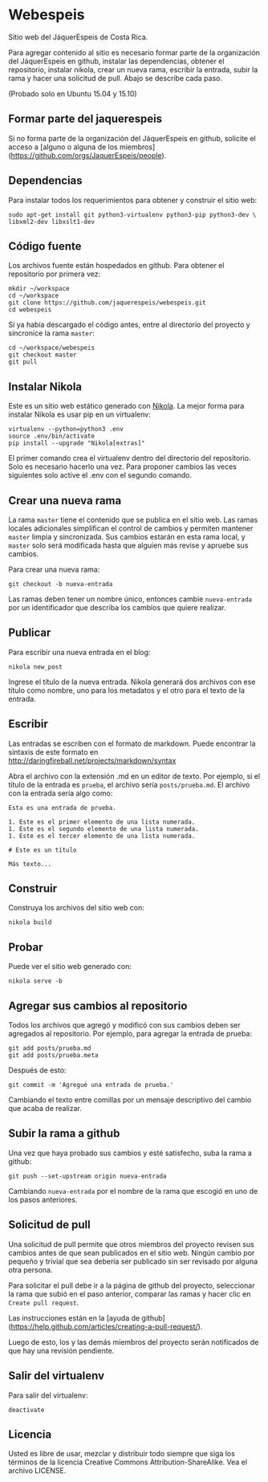 # Webespeis

Sitio web del JáquerEspeis de Costa Rica.

Para agregar contenido al sitio es necesario formar parte de la organización
del JáquerEspeis en github, instalar las dependencias, obtener el repositorio,
instalar nikola, crear un nueva rama, escribir la entrada, subir la rama y
hacer una solicitud de pull. Abajo se describe cada paso.

(Probado solo en Ubuntu 15.04 y 15.10)

## Formar parte del jaquerespeis

Si no forma parte de la organización del JáquerEspeis en github, solicite el
acceso a [alguno o alguna de los miembros]
(https://github.com/orgs/JaquerEspeis/people).

## Dependencias

Para instalar todos los requerimientos para obtener y construir el sitio web:

    sudo apt-get install git python3-virtualenv python3-pip python3-dev \
    libxml2-dev libxslt1-dev

## Código fuente

Los archivos fuente están hospedados en github. Para obtener el repositorio por
primera vez:

    mkdir ~/workspace
    cd ~/workspace
    git clone https://github.com/jaquerespeis/webespeis.git
    cd webespeis

Si ya había descargado el código antes, entre al directorio del proyecto y
sincronice la rama `master`:

    cd ~/workspace/webespeis
    git checkout master
    git pull

## Instalar Nikola

Este es un sitio web estático generado con [Nikola](https://getnikola.com/). La
mejor forma para instalar Nikola es usar pip en un virtualenv:

    virtualenv --python=python3 .env
    source .env/bin/activate
    pip install --upgrade "Nikola[extras]"

El primer comando crea el virtualenv dentro del directorio del repositorio.
Solo es necesario hacerlo una vez. Para proponer cambios las veces siguientes
solo active el .env con el segundo comando.

## Crear una nueva rama

La rama `master` tiene el contenido que se publica en el sitio web. Las ramas
locales adicionales simplifican el control de cambios y permiten mantener
`master` limpia y sincronizada. Sus cambios estarán en esta rama local, y
`master` solo será modificada hasta que alguien más revise y apruebe sus
cambios.

Para crear una nueva rama:

    git checkout -b nueva-entrada

Las ramas deben tener un nombre único, entonces cambie `nueva-entrada` por un
identificador que describa los cambios que quiere realizar.

## Publicar

Para escribir una nueva entrada en el blog:

    nikola new_post

Ingrese el título de la nueva entrada. Nikola generará dos archivos con ese
título como nombre, uno para los metadatos y el otro para el texto de la
entrada.

## Escribir

Las entradas se escriben con el formato de markdown. Puede encontrar la
sintaxis de este formato en http://daringfireball.net/projects/markdown/syntax

Abra el archivo con la extensión .md en un editor de texto. Por ejemplo, si
el título de la entrada es `prueba`, el archivo sería `posts/prueba.md`. El
archivo con la entrada sería algo como:

    Esta es una entrada de prueba.

    1. Este es el primer elemento de una lista numerada.
    1. Este es el segundo elemento de una lista numerada.
    1. Este es el tercer elemento de una lista numerada.

    # Este es un título

    Más texto...

## Construir

Construya los archivos del sitio web con:

    nikola build

## Probar

Puede ver el sitio web generado con:

    nikola serve -b

## Agregar sus cambios al repositorio

Todos los archivos que agregó y modificó con sus cambios deben ser agregados
al repositorio. Por ejemplo, para agregar la entrada de prueba:

    git add posts/prueba.md
    git add posts/prueba.meta

Después de esto:

    git commit -m 'Agregué una entrada de prueba.'

Cambiando el texto entre comillas por un mensaje descriptivo del cambio que
acaba de realizar.

## Subir la rama a github

Una vez que haya probado sus cambios y esté satisfecho, suba la rama a github:

    git push --set-upstream origin nueva-entrada

Cambiando `nueva-entrada` por el nombre de la rama que escogió en uno de los
pasos anteriores.

## Solicitud de pull

Una solicitud de pull permite que otros miembros del proyecto revisen sus
cambios antes de que sean publicados en el sitio web. Ningún cambio por pequeño
y trivial que sea debería ser publicado sin ser revisado por alguna otra
persona.

Para solicitar el pull debe ir a la página de github del proyecto, seleccionar
la rama que subió en el paso anterior, comparar las ramas y hacer clic en
`Create pull request`.

Las instrucciones están en la [ayuda de github]
(https://help.github.com/articles/creating-a-pull-request/).

Luego de esto, los y las demás miembros del proyecto serán notificados de que
hay una revisión pendiente.

## Salir del virtualenv

Para salir del virtualenv:

    deactivate

## Licencia

Usted es libre de usar, mezclar y distribuir todo siempre que siga los términos
de la licencia Creative Commons Attribution-ShareAlike. Vea el archivo LICENSE.
